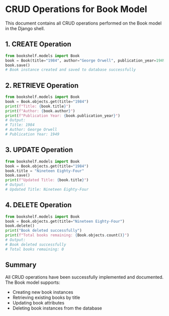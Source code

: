 # CRUD Operations for Book Model

This document contains all CRUD operations performed on the Book model in the Django shell.

## 1. CREATE Operation
```python
from bookshelf.models import Book
book = Book(title="1984", author="George Orwell", publication_year=1949)
book.save()
# Book instance created and saved to database successfully
```

## 2. RETRIEVE Operation
```python
from bookshelf.models import Book
book = Book.objects.get(title="1984")
print(f"Title: {book.title}")
print(f"Author: {book.author}")
print(f"Publication Year: {book.publication_year}")
# Output:
# Title: 1984
# Author: George Orwell
# Publication Year: 1949
```

## 3. UPDATE Operation
```python
from bookshelf.models import Book
book = Book.objects.get(title="1984")
book.title = "Nineteen Eighty-Four"
book.save()
print(f"Updated Title: {book.title}")
# Output:
# Updated Title: Nineteen Eighty-Four
```

## 4. DELETE Operation
```python
from bookshelf.models import Book
book = Book.objects.get(title="Nineteen Eighty-Four")
book.delete()
print("Book deleted successfully")
print(f"Total books remaining: {Book.objects.count()}")
# Output:
# Book deleted successfully
# Total books remaining: 0
```

## Summary
All CRUD operations have been successfully implemented and documented. The Book model supports:
- Creating new book instances
- Retrieving existing books by title
- Updating book attributes
- Deleting book instances from the database